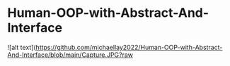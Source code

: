 # Human-OOP-with-Abstract-And-Interface

![alt text](https://github.com/michaellay2022/Human-OOP-with-Abstract-And-Interface/blob/main/Capture.JPG?raw


